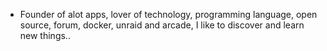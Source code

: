 - Founder of alot apps, lover of technology, programming language, open source, forum, docker, unraid and arcade, I like to discover and learn new things..
  <br>








































































































































































































































































































































































































































































































































